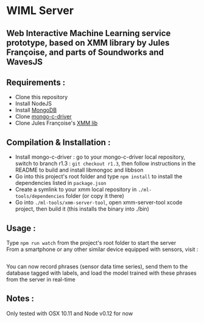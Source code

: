# WIML Server

## Web Interactive Machine Learning service prototype, based on XMM library by Jules Françoise, and parts of Soundworks and WavesJS

## Requirements :

- Clone this repository
- Install NodeJS
- Install [MongoDB](https://docs.mongodb.org/manual/installation/)
- Clone [mongo-c-driver](https://github.com/mongodb/mongo-c-driver)
- Clone Jules Françoise's [XMM lib](https://github.com/JulesFrancoise/xmm)

## Compilation & Installation :

- Install mongo-c-driver : go to your mongo-c-driver local repository, switch to branch r1.3 : `git checkout r1.3`, then follow instructions in the README to build and install libmongoc and libbson
- Go into this project's root folder and type `npm install` to install the dependencies listed in `package.json`
- Create a symlink to your xmm local repository in `./ml-tools/dependencies` folder (or copy it there)
- Go into `./ml-tools/xmm-server-tool`, open xmm-server-tool xcode project, then build it (this installs the binary into ./bin)

## Usage :

Type `npm run watch` from the project's root folder to start the server  
From a smartphone or any other similar device equipped with sensors, visit :  
```http://<i></i>YOUR.IP.ADDRESS.HERE:3000/wiml-client
```
You can now record phrases (sensor data time series), send them to the database tagged with labels, and load the model trained with these phrases from the server in real-time

## Notes :

Only tested with OSX 10.11 and Node v0.12 for now